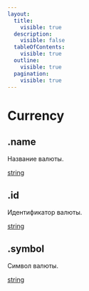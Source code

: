```yaml
---
layout:
  title:
    visible: true
  description:
    visible: false
  tableOfContents:
    visible: true
  outline:
    visible: true
  pagination:
    visible: true
---
```


# Currency

## .name

Название валюты.

[string](https://developer.mozilla.org/ru/docs/Web/JavaScript/Reference/Global_Objects/String)

## .id

Идентификатор валюты.

[string](https://developer.mozilla.org/ru/docs/Web/JavaScript/Reference/Global_Objects/String)

## .symbol

Символ валюты.

[string](https://developer.mozilla.org/ru/docs/Web/JavaScript/Reference/Global_Objects/String)
